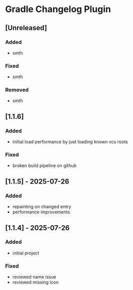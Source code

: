 # Gradle Changelog Plugin

## [Unreleased]

### Added

- smth

### Fixed

- smth

### Removed

- smth

## [1.1.6]

### Added

- initial load performance by just loading known vcs roots

### Fixed

- broken build pipeline on github

## [1.1.5] - 2025-07-26

### Added

- repainting on changed entry
- performance improvements

## [1.1.4] - 2025-07-26

### Added

- initial project

### Fixed

- reviewed name issue
- reviewed missing icon